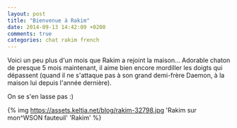```yaml
---
layout: post
title: "Bienvenue à Rakim"
date: 2014-09-13 14:42:09 +0200
comments: true
categories: chat rakim french
---
```


Voici un peu plus d'un mois que Rakim a rejoint la maison… Adorable chaton de presque 5 mois maintenant, il aime bien encore mordiller les doigts qui dépassent (quand il ne s'attaque pas à son grand demi-frère Daemon, à la maison lui depuis l'année dernière).

On se s'en lasse pas :)

{% img https://assets.keltia.net/blog/rakim-32798.jpg 'Rakim sur mon\^WSON fauteuil' 'Rakim' %}
